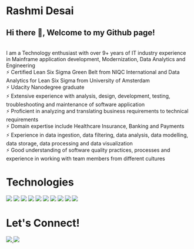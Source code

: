 # Rashmi Desai

## Hi there 👋, Welcome to my Github page!

<br>
I am a Technology enthusiast with over 9+ years of IT industry experience in Mainframe application development, Modernization, Data Analytics and Engineering
<br> ⚡  Certified Lean Six Sigma Green Belt from NIQC International and Data Analytics for Lean Six Sigma from University of Amsterdam
<br> ⚡  Udacity Nanodegree graduate 
<br> ⚡  Extensive experience with analysis, design, development, testing, troubleshooting and maintenance of software application
<br> ⚡  Proficient in analyzing and translating business requirements to technical requirements
<br> ⚡  Domain expertise include Healthcare Insurance, Banking and Payments
<br> ⚡  Experience in data ingestion, data filtering, data analysis, data modelling, data storage, data processing and data visualization
<br> ⚡  Good understanding of software quality practices, processes and experience in working with team members from different cultures

 
<h1 align="left">Technologies</h1>


<p align="left">
  <img src="https://img.shields.io/static/v1?label=|&message=SAS&color=2b625f&style=plastic&logo=sas"/>
  <img src="https://img.shields.io/static/v1?label=|&message=Cobol&color=2b625f&style=plastic&logo=Cobol"/>
  <img src="https://img.shields.io/static/v1?label=|&message=PostgreSQL&color=4169E1&style=plastic&logo=PostgreSQL"/>
  <img src="https://img.shields.io/static/v1?label=|&message=SQL&color=2b625f&style=plastic&logo=SQL"/>
  <img src="https://img.shields.io/static/v1?label=|&message=PYTHON&color=52985b&style=plastic&logo=python"/>
  <img src="https://img.shields.io/static/v1?label=|&message=Microsoft Azure&color=0078D4&style=plastic&logo=Microsoft Azure"/>
  <img src="https://img.shields.io/static/v1?label=|&message=Power BI&color=F2C811&style=plastic&logo=Power BI"/>
  <img src="https://img.shields.io/static/v1?label=|&message=GIT&color=cbb148&style=plastic&logo=git"/>
  <img src="https://img.shields.io/static/v1?label=|&message=GitHub&color=181717&style=plastic&logo=GitHub"/>
  <img src="https://img.shields.io/static/v1?label=|&message=Visual Studio Code&color=007ACC&style=plastic&logo=Visual Studio Code"/>
</p>
     


<h1 align="left">Let's Connect!</h1>



<p align="left">
  <a href="https://technotalkswithrd.blogspot.com" target="_blank">
    <img src="https://img.shields.io/static/v1?label=|&message=WEBSITE&color=23555f&style=plastic&logo=react&logo-color=white"/>
  </a>
  <a href="https://www.linkedin.com/in/rashmi-desai" target="_blank">
    <img src="https://img.shields.io/static/v1?label=|&message=LINKEDIN&color=cdf998&style=plastic&logo=linkedin&logo-color=white"/>
  </a>
</p> 

